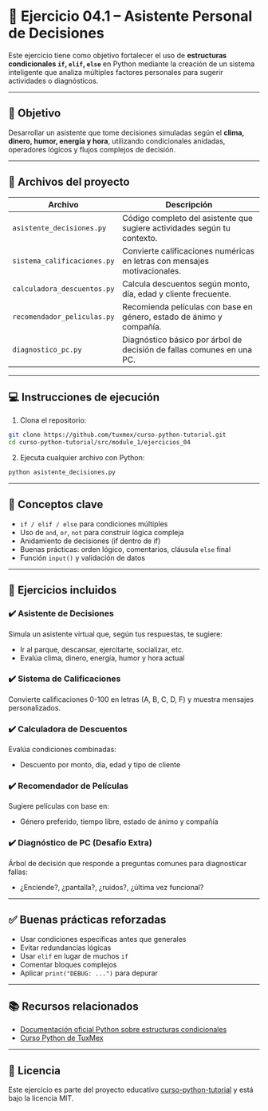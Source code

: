# 🤖 Ejercicio 04.1 – Asistente Personal de Decisiones

Este ejercicio tiene como objetivo fortalecer el uso de **estructuras condicionales `if`, `elif`, `else`** en Python mediante la creación de un sistema inteligente que analiza múltiples factores personales para sugerir actividades o diagnósticos.

---

## 🎯 Objetivo

Desarrollar un asistente que tome decisiones simuladas según el **clima, dinero, humor, energía y hora**, utilizando condicionales anidadas, operadores lógicos y flujos complejos de decisión.

---

## 📁 Archivos del proyecto

| Archivo                              | Descripción                                                                 |
|-------------------------------------|-----------------------------------------------------------------------------|
| `asistente_decisiones.py`           | Código completo del asistente que sugiere actividades según tu contexto.   |
| `sistema_calificaciones.py`         | Convierte calificaciones numéricas en letras con mensajes motivacionales.  |
| `calculadora_descuentos.py`         | Calcula descuentos según monto, día, edad y cliente frecuente.             |
| `recomendador_peliculas.py`         | Recomienda películas con base en género, estado de ánimo y compañía.       |
| `diagnostico_pc.py`                 | Diagnóstico básico por árbol de decisión de fallas comunes en una PC.      |

---

## 💻 Instrucciones de ejecución

1. Clona el repositorio:
```bash
git clone https://github.com/tuxmex/curso-python-tutorial.git
cd curso-python-tutorial/src/module_1/ejercicios_04
````

2. Ejecuta cualquier archivo con Python:

```bash
python asistente_decisiones.py
```

---

## 🧠 Conceptos clave

* `if / elif / else` para condiciones múltiples
* Uso de `and`, `or`, `not` para construir lógica compleja
* Anidamiento de decisiones (if dentro de if)
* Buenas prácticas: orden lógico, comentarios, cláusula `else` final
* Función `input()` y validación de datos

---

## 📌 Ejercicios incluidos

### ✔️ Asistente de Decisiones

Simula un asistente virtual que, según tus respuestas, te sugiere:

* Ir al parque, descansar, ejercitarte, socializar, etc.
* Evalúa clima, dinero, energía, humor y hora actual

### ✔️ Sistema de Calificaciones

Convierte calificaciones 0-100 en letras (A, B, C, D, F) y muestra mensajes personalizados.

### ✔️ Calculadora de Descuentos

Evalúa condiciones combinadas:

* Descuento por monto, día, edad y tipo de cliente

### ✔️ Recomendador de Películas

Sugiere películas con base en:

* Género preferido, tiempo libre, estado de ánimo y compañía

### ✔️ Diagnóstico de PC (Desafío Extra)

Árbol de decisión que responde a preguntas comunes para diagnosticar fallas:

* ¿Enciende?, ¿pantalla?, ¿ruidos?, ¿última vez funcional?

---

## ✅ Buenas prácticas reforzadas

* Usar condiciones específicas antes que generales
* Evitar redundancias lógicas
* Usar `elif` en lugar de muchos `if`
* Comentar bloques complejos
* Aplicar `print("DEBUG: ...")` para depurar

---

## 📚 Recursos relacionados

* [Documentación oficial Python sobre estructuras condicionales](https://docs.python.org/3/tutorial/controlflow.html#if-statements)
* [Curso Python de TuxMex](https://tuxmex.github.io/curso-python-tutorial/)

---

## 📜 Licencia

Este ejercicio es parte del proyecto educativo [curso-python-tutorial](https://github.com/tuxmex) y está bajo la licencia MIT.

